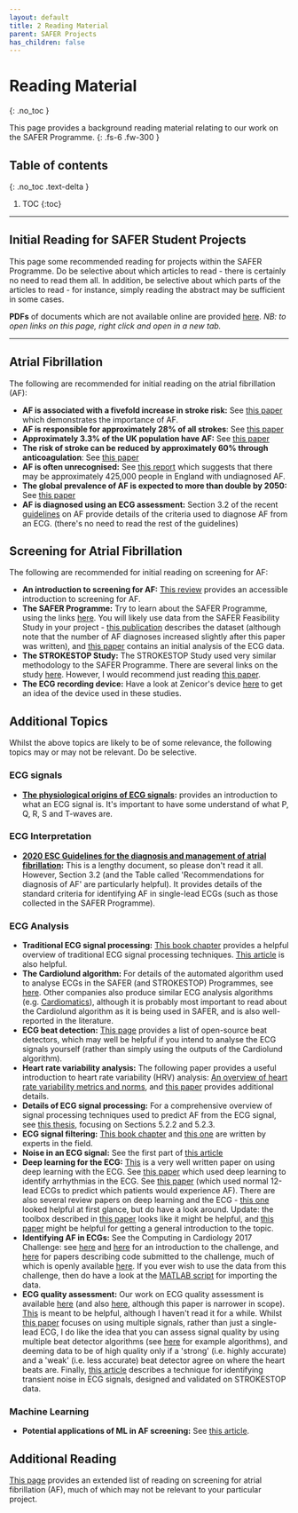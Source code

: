 ```yaml
---
layout: default
title: 2 Reading Material
parent: SAFER Projects
has_children: false
---
```


# Reading Material
{: .no_toc }

This page provides a background reading material relating to our work on the SAFER Programme.
{: .fs-6 .fw-300 }

## Table of contents
{: .no_toc .text-delta }

1. TOC
{:toc}

---

## Initial Reading for SAFER Student Projects

This page some recommended reading for projects within the SAFER Programme. Do be selective about which articles to read - there is certainly no need to read them all. In addition, be selective about which parts of the articles to read - for instance, simply reading the abstract may be sufficient in some cases.

**PDFs** of documents which are not available online are provided [here](https://universityofcambridgecloud-my.sharepoint.com/:f:/r/personal/pc657_cam_ac_uk/Documents/SAFER_Engineering_Resources/SAFER_student_projects/Project_Resources/Reading_Materials). _NB: to open links on this page, right click and open in a new tab._

---

## Atrial Fibrillation

The following are recommended for initial reading on the atrial fibrillation (AF):

- **AF is associated with a fivefold increase in stroke risk:** See [this paper][2] which demonstrates the importance of AF.
- **AF is responsible for approximately 28% of all strokes**: See [this paper][4]
- **Approximately 3.3% of the UK population have AF:** See [this paper][3]
- **The risk of stroke can be reduced by approximately 60% through anticoagulation**: See [this paper][5]
- **AF is often unrecognised:** See [this report][1] which suggests that there may be approximately 425,000 people in England with undiagnosed AF.
- **The global prevalence of AF is expected to more than double by 2050:** See [this paper][6]
- **AF is diagnosed using an ECG assessment:** Section 3.2 of the recent [guidelines][9] on AF provide details of the criteria used to diagnose AF from an ECG. (there's no need to read the rest of the guidelines)


## Screening for Atrial Fibrillation

The following are recommended for initial reading on screening for AF:

- **An introduction to screening for AF:** [This review][10] provides an accessible introduction to screening for AF.
- **The SAFER Programme:** Try to learn about the SAFER Programme, using the links [here](https://peterhcharlton.github.io/info/tools/reading/af_screening.html#safer-study). You will likely use data from the SAFER Feasibility Study in your project - [this publication](7) describes the dataset (although note that the number of AF diagnoses increased slightly after this paper was written), and [this paper](http://peterhcharlton.github.io/publication/prioritising_ecgs/) contains an initial analysis of the ECG data.
- **The STROKESTOP Study:** The STROKESTOP Study used very similar methodology to the SAFER Programme. There are several links on the study [here](https://peterhcharlton.github.io/info/tools/reading/af_screening.html#strokestop-study). However, I would recommend just reading [this paper][8].
- **The ECG recording device:** Have a look at Zenicor's device [here](https://peterhcharlton.github.io/info/tools/reading/af_screening.html#zenicors-handheld-ecg-device) to get an idea of the device used in these studies.


## Additional Topics

Whilst the above topics are likely to be of some relevance, the following topics may or may not be relevant. Do be selective.

### ECG signals

- **[The physiological origins of ECG signals](https://www.mit.edu/~gari/ecgbook/ch1.pdf):** provides an introduction to what an ECG signal is. It's important to have some understand of what P, Q, R, S and T-waves are.

### ECG Interpretation

- **[2020 ESC Guidelines for the diagnosis and management of atrial fibrillation][28]:** This is a lengthy document, so please don't read it all. However, Section 3.2 (and the Table called 'Recommendations for diagnosis of AF' are particularly helpful). It provides details of the standard criteria for identifying AF in single-lead ECGs (such as those collected in the SAFER Programme).

### ECG Analysis

- **Traditional ECG signal processing:** [This book chapter](http://diec.unizar.es/~laguna/personal/publicaciones/libroWiley.pdf) provides a helpful overview of traditional ECG signal processing techniques. [This article](https://doi.org/10.1109/ACCESS.2020.3026968) is also helpful.
- **The Cardiolund algorithm:** For details of the automated algorithm used to analyse ECGs in the SAFER (and STROKESTOP) Programmes, see [here](https://peterhcharlton.github.io/info/tools/reading/af_screening.html#cardiolunds-ecg-parser-algorithm). Other companies also produce similar ECG analysis algorithms (e.g. [Cardiomatics](https://cardiomatics.com/)), although it is probably most important to read about the Cardiolund algorithm as it is being used in SAFER, and is also well-reported in the literature.
- **ECG beat detection:** [This page][27] provides a list of open-source beat detectors, which may well be helpful if you intend to analyse the ECG signals yourself (rather than simply using the outputs of the Cardiolund algorithm).
- **Heart rate variability analysis:** The following paper provides a useful introduction to heart rate variability (HRV) analysis: [An overview of heart rate variability metrics and norms][29], and [this paper][31] provides additional details.
- **Details of ECG signal processing:** For a comprehensive overview of signal processing techniques used to predict AF from the ECG signal, see [this thesis](http://hdl.handle.net/10362/64177), focusing on Sections 5.2.2 and 5.2.3.
- **ECG signal filtering:** [This book chapter][11] and [this one][12] are written by experts in the field.
- **Noise in an ECG signal:** See the first part of [this article][13]
- **Deep learning for the ECG:** [This][20] is a very well written paper on using deep learning with the ECG. See [this paper][19] which used deep learning to identify arrhythmias in the ECG. See [this paper][14] (which used normal 12-lead ECGs to predict which patients would experience AF). There are also several review papers on deep learning and the ECG - [this one][21] looked helpful at first glance, but do have a look around. Update: the toolbox described in [this paper][34] looks like it might be helpful, and [this paper][35] might be helpful for getting a general introduction to the topic.
- **Identifying AF in ECGs:** See the Computing in Cardiology 2017 Challenge: see [here][15] and [here][16] for an introduction to the challenge, and [here][17] for papers describing code submitted to the challenge, much of which is openly available [here][18]. If you ever wish to use the data from this challenge, then do have a look at the [MATLAB script][26] for importing the data.
- **ECG quality assessment:** Our work on ECG quality assessment is available [here][22] (and also [here][23], although this paper is narrower in scope). [This][24] is meant to be helpful, although I haven't read it for a while. Whilst [this paper][25] focuses on using multiple signals, rather than just a single-lead ECG, I do like the idea that you can assess signal quality by using multiple beat detector algorithms (see [here](https://peterhcharlton.github.io/info/algorithms/beat-detectors.html#electrocardiogram-ecg-beat-detectors) for example algorithms), and deeming data to be of high quality only if a 'strong' (i.e. highly accurate) and a 'weak' (i.e. less accurate) beat detector agree on where the heart beats are. Finally, [this article][30] describes a technique for identifying transient noise in ECG signals, designed and validated on STROKESTOP data.

### Machine Learning

- **Potential applications of ML in AF screening:** See [this article][32].

## Additional Reading

[This page](https://peterhcharlton.github.io/info/tools/reading/af_screening.html) provides an extended list of reading on screening for atrial fibrillation (AF), much of which may not be relevant to your particular project.

[1]: https://universityofcambridgecloud-my.sharepoint.com/:b:/r/personal/pc657_cam_ac_uk/Documents/SAFER_Engineering_Resources/SAFER_student_projects/Project_Resources/Reading_Materials/Public%20Health%20England%20-%20Atrial%20fibrillation%20prevalence%20estimates%20in%20England%20Application%20of%20recent%20population%20estimates%20of%20AF%20in%20Sweden.pdf?csf=1&web=1&e=Hi3n0e
[2]: https://doi.org/10.1161/01.str.22.8.983
[3]: https://doi.org/10.1136/heartjnl-2018-312977
[4]: https://doi.org/10.1161/STROKEAHA.116.013378
[5]: https://doi.org/10.7326/0003-4819-146-12-200706190-00007
[6]: https://doi.org/10.1093/eurheartj/eht280
[7]: https://doi.org/10.3390/ecsa-7-08195
[8]: https://doi.org/10.1161/CIRCULATIONAHA.114.014343
[9]: https://doi.org/10.1093/eurheartj/ehaa612
[10]: https://doi.org/10.1093/eurheartj/ehz834
[11]: http://www.mit.edu/~gari/ecgbook/ch5.pdf
[12]: http://www.mit.edu/~gari/ecgbook/ch6.pdf
[13]: http://www.jscholaronline.org/articles/JBER/Signal-Processing.pdf
[14]: https://doi.org/10.1016/s0140-6736(19)31721-0
[15]: https://physionet.org/content/challenge-2017/1.0.0/
[16]: http://www.cinc.org/archives/2017/pdf/065-469.pdf
[17]: https://physionet.org/files/challenge-2017/1.0.0/papers/index.html
[18]: https://archive.physionet.org/challenge/2017/sources/
[19]: https://doi.org/10.1038/s41591-018-0268-3
[20]: https://doi.org/10.1088/1361-6579/aaf34d
[21]: https://doi.org/10.1016/j.eswax.2020.100033
[22]: https://doi.org/10.1109/JBHI.2014.2338351
[23]: https://doi.org/10.3390/ecsa-5-05743
[24]: https://doi.org/10.1109/TBME.2013.2240452
[25]: https://doi.org/10.1088/0967-3334/36/8/1665
[26]: https://peterhcharlton.github.io/info/datasets/cinc2017
[27]: https://peterhcharlton.github.io/info/algorithms/beat-detectors.html
[28]: https://doi.org/10.1093/eurheartj/ehaa612
[29]: https://doi.org/10.3389/fpubh.2017.00258
[30]: https://doi.org/10.3389/fphys.2021.672875
[31]: https://doi.org/10.1161/01.CIR.93.5.1043
[32]: https://doi.org/10.1016/j.cvdhj.2022.04.001
[33]: http://peterhcharlton.github.io/publication/prioritising_ecgs/
[34]: https://doi.org/10.1088/1361-6579/ac9451
[35]: https://doi.org/10.3390/s20040969